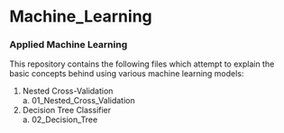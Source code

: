 # Machine_Learning
### Applied Machine Learning

This repository contains the following files which attempt to explain the basic concepts behind using various machine learning models:

1. Nested Cross-Validation  
  a. 01_Nested_Cross_Validation  
2. Decision Tree Classifier  
  a. 02_Decision_Tree  
